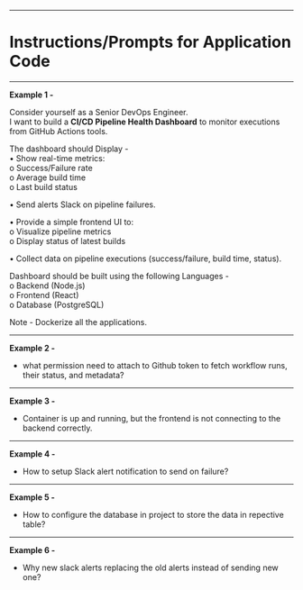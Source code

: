 ----------------------------------------------------

# Instructions/Prompts for Application Code

----------------------------------------------------

**Example 1 -**

Consider yourself as a Senior DevOps Engineer.  
I want to build a **CI/CD Pipeline Health Dashboard** to monitor executions from GitHub Actions tools.

The dashboard should Display -  
• Show real-time metrics:  
  o Success/Failure rate  
  o Average build time  
  o Last build status  

• Send alerts Slack on pipeline failures.  

• Provide a simple frontend UI to:  
  o Visualize pipeline metrics  
  o Display status of latest builds  

• Collect data on pipeline executions (success/failure, build time, status).  

Dashboard should be built using the following Languages -  
  o Backend (Node.js)  
  o Frontend (React)  
  o Database (PostgreSQL)  

Note - Dockerize all the applications.

-----

**Example 2 -**

-  what permission need to attach to Github token to fetch workflow runs, their status, and metadata?

----

**Example 3 -**

-  Container is up and running, but the frontend is not connecting to the backend correctly.

----

**Example 4 -**

-  How to setup Slack alert notification to send on failure?

----

**Example 5 -**

-  How to configure the database in project to store the data in repective table?

----

**Example 6 -**

-  Why new slack alerts replacing the old alerts instead of sending new one?
